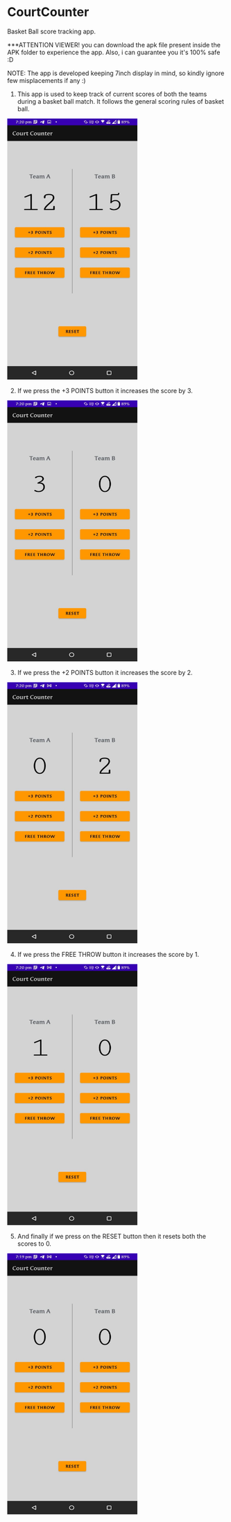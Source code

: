 # CourtCounter
Basket Ball score tracking app.

***ATTENTION VIEWER! you can download the apk file present inside the APK folder to experience the app. Also, i can guarantee you it's 100% safe :D

NOTE: The app is developed keeping 7inch display in mind, so kindly ignore few misplacements if any :)

1. This app is used to keep track of current scores of both the teams during a basket ball match. It follows the general scoring rules of basket ball.


<img src="images/scores.jpeg" width="300" height="600">

2.  If we press the +3 POINTS button it increases the score by 3.


<img src="images/3.jpeg" width="300" height="600">


3.  If we press the +2 POINTS button it increases the score by 2.


<img src="images/2.jpeg" width="300" height="600">


4. If we press the FREE THROW button it increases the score by 1.

<img src="images/1.jpeg" width="300" height="600">


5. And finally if we press on the RESET button then it resets both the scores to 0.

<img src="images/reset.jpeg" width="300" height="600">


